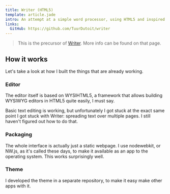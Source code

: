 ```yaml
---
title: Writer (HTML5)
template: article.jade
intro: An attempt at a simple word processor, using HTML5 and inspired by the elementary OS project.
links:
  GitHub: https://github.com/TuurDutoit/writer
---
```


> This is the precursor of [Writer](writer). More info can be found on that page.

## How it works
Let's take a look at how I built the things that are already working.

### Editor
The editor itself is based on WYSIHTML5, a framework that allows building WYSIWYG editors in HTML5 quite easily, I must say.

Basic text editing is working, but unfortunately I got stuck at the exact same point I got stuck with Writer: spreading text over multiple pages. I still haven't figured out how to do that.

### Packaging
The whole interface is actually just a static webpage. I use nodewebkit, or NW.js, as it's called these days, to make it available as an app to the operating system. This works surprisingly well.

### Theme
I developed the theme in a separate repository, to make it easy make other apps with it.